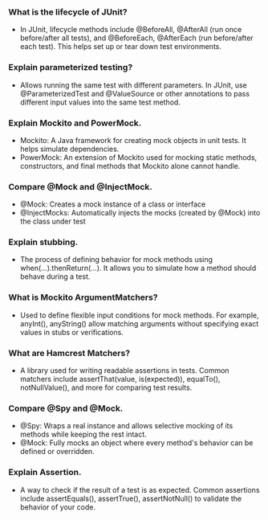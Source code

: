 ### What is the lifecycle of JUnit?
- In JUnit, lifecycle methods include @BeforeAll, @AfterAll (run once before/after all tests), and @BeforeEach, @AfterEach (run before/after each test). This helps set up or tear down test environments.
### Explain parameterized testing?
- Allows running the same test with different parameters. In JUnit, use @ParameterizedTest and @ValueSource or other annotations to pass different input values into the same test method.
### Explain Mockito and PowerMock.
- Mockito: A Java framework for creating mock objects in unit tests. It helps simulate dependencies.
- PowerMock: An extension of Mockito used for mocking static methods, constructors, and final methods that Mockito alone cannot handle.
### Compare @Mock and @InjectMock.
- @Mock: Creates a mock instance of a class or interface
- @InjectMocks: Automatically injects the mocks (created by @Mock) into the class under test
### Explain stubbing.
- The process of defining behavior for mock methods using when(...).thenReturn(...). It allows you to simulate how a method should behave during a test.
### What is Mockito ArgumentMatchers?
- Used to define flexible input conditions for mock methods. For example, anyInt(), anyString() allow matching arguments without specifying exact values in stubs or verifications.
### What are Hamcrest Matchers?
- A library used for writing readable assertions in tests. Common matchers include assertThat(value, is(expected)), equalTo(), notNullValue(), and more for comparing test results.
### Compare @Spy and @Mock.
- @Spy: Wraps a real instance and allows selective mocking of its methods while keeping the rest intact.
- @Mock: Fully mocks an object where every method's behavior can be defined or overridden.

### Explain Assertion.
- A way to check if the result of a test is as expected. Common assertions include assertEquals(), assertTrue(), assertNotNull() to validate the behavior of your code.